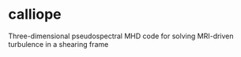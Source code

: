 # calliope
Three-dimensional pseudospectral MHD code for solving MRI-driven turbulence in a shearing frame
